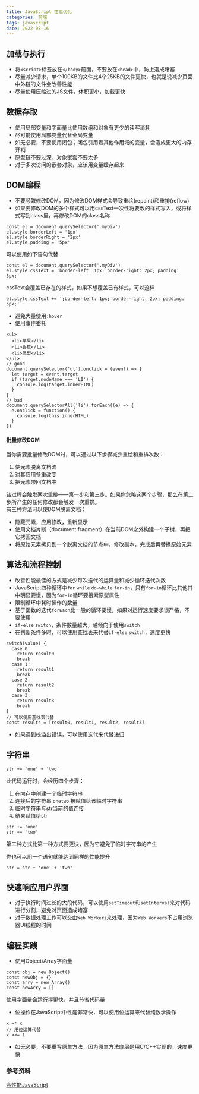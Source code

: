```yaml
---
title: JavaScript 性能优化
categories: 前端
tags: javascript
date: 2022-08-16
---
```


## 加载与执行
* 将`<script>`标签放在`</body>`前面，不要放在`<head>`中，防止造成堵塞
* 尽量减少请求，单个100KB的文件比4个25KB的文件更快，也就是说减少页面中外链的文件会改善性能
* 尽量使用压缩过的JS文件，体积更小，加载更快

## 数据存取
* 使用局部变量和字面量比使用数组和对象有更少的读写消耗
* 尽可能使用局部变量代替全局变量
* 如无必要，不要使用闭包；闭包引用着其他作用域的变量，会造成更大的内存开销
* 原型链不要过深、对象嵌套不要太多
* 对于多次访问的嵌套对象，应该用变量缓存起来

## DOM编程
* 不要频繁修改DOM，因为修改DOM样式会导致重绘(repaint)和重排(reflow)
* 如果要修改DOM的多个样式可以用cssText一次性将要改的样式写入，或将样式写到class里，再修改DOM的class名称
```
const el = document.querySelector('.myDiv')
el.style.borderLeft = '1px'
el.style.borderRight = '2px'
el.style.padding = '5px'
```
可以使用如下语句代替
```
const el = document.querySelector('.myDiv')
el.style.cssText = 'border-left: 1px; border-right: 2px; padding: 5px;'
```
cssText会覆盖已存在的样式，如果不想覆盖已有样式，可以这样
```
el.style.cssText += ';border-left: 1px; border-right: 2px; padding: 5px;'
```
* 避免大量使用`:hover`
* 使用事件委托
```
<ul>
  <li>苹果</li>
  <li>香蕉</li>
  <li>凤梨</li>
</ul>
// good
document.querySelector('ul').onclick = (event) => {
  let target = event.target
  if (target.nodeName === 'LI') {
    console.log(target.innerHTML)
  }
}
// bad
document.querySelectorAll('li').forEach((e) => {
  e.onclick = function() {
    console.log(this.innerHTML)
  }
}) 
```

#### 批量修改DOM
当你需要批量修改DOM时，可以通过以下步骤减少重绘和重排次数：
1. 使元素脱离文档流
2. 对其应用多重改变
3. 把元素带回文档中

该过程会触发两次重排——第一步和第三步。如果你忽略这两个步骤，那么在第二步所产生的任何修改都会触发一次重排。<br>
有三种方法可以使DOM脱离文档：
* 隐藏元素，应用修改，重新显示
* 使用文档片断（document.fragment）在当前DOM之外构建一个子树，再把它拷回文档
* 将原始元素拷贝到一个脱离文档的节点中，修改副本，完成后再替换原始元素

## 算法和流程控制
* 改善性能最佳的方式是减少每次迭代的运算量和减少循环迭代次数
* JavaScript四种循环中`for` `while` `do-while` `for-in`，只有`for-in`循环比其他其中明显要慢，因为`for-in`循环要搜索原型属性
* 限制循环中耗时操作的数量
* 基于函数的迭代`forEach`比一般的循环要慢，如果对运行速度要求很严格，不要使用
* `if-else` `switch`，条件数量越大，越倾向于使用`switch`
* 在判断条件多时，可以使用查找表来代替`if-else` `switch`，速度更快
```
switch(value) {
  case 0:
    return result0
    break
  case 1:
    return result1
    break
  case 2:
    return result2
    break
  case 3:
    return result3
    break
}
// 可以使用查找表代替
const results = [result0, result1, result2, result3]
```
* 如果遇到栈溢出错误，可以使用迭代来代替递归

## 字符串
```
str += 'one' + 'two'
```
此代码运行时，会经历四个步骤：
1. 在内存中创建一个临时字符串
2. 连接后的字符串 `onetwo` 被赋值给该临时字符串
3. 临时字符串与str当前的值连接
4. 结果赋值给str

```
str += 'one' 
str += 'two'
```
第二种方式比第一种方式要更快，因为它避免了临时字符串的产生<br>

你也可以用一个语句就能达到同样的性能提升
```
str = str + 'one' + 'two'
```

## 快速响应用户界面
* 对于执行时间过长的大段代码，可以使用`setTimeout`和`setInterval`来对代码进行分割，避免对页面造成堵塞
* 对于数据处理工作可以交由`Web Workers`来处理，因为`Web Workers`不占用浏览器UI线程的时间

## 编程实践
* 使用Object/Array字面量
```
const obj = new Object()
const newObj = {}
const arry = new Array()
const newArry = []
```
使用字面量会运行得更快，并且节省代码量
* 位操作在JavaScript中性能非常快，可以使用位运算来代替纯数学操作
```
x =* x
// 用位运算代替 
x <<= 1
```
* 如无必要，不要重写原生方法，因为原生方法底层是用C/C++实现的，速度更快

### 参考资料
[高性能JavaScript](https://book.douban.com/subject/26599677/)